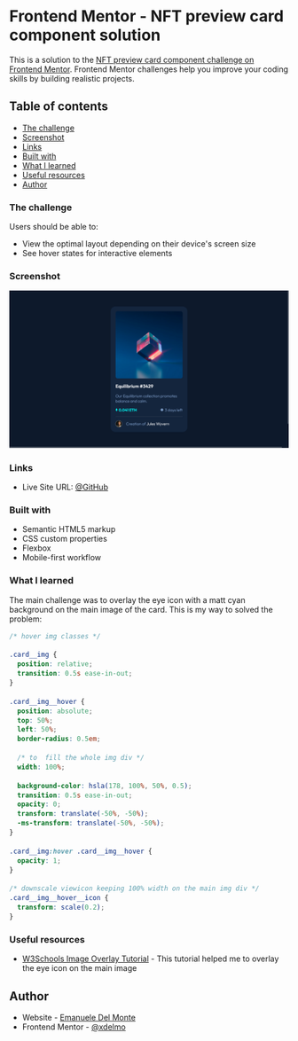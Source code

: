 # Frontend Mentor - NFT preview card component solution

This is a solution to the [NFT preview card component challenge on Frontend Mentor](https://www.frontendmentor.io/challenges/nft-preview-card-component-SbdUL_w0U). Frontend Mentor challenges help you improve your coding skills by building realistic projects.

## Table of contents

- [The challenge](#the-challenge)
- [Screenshot](#screenshot)
- [Links](#links)
- [Built with](#built-with)
- [What I learned](#what-i-learned)
- [Useful resources](#useful-resources)
- [Author](#author)

### The challenge

Users should be able to:

- View the optimal layout depending on their device's screen size
- See hover states for interactive elements

### Screenshot

![screenshot](./screenshots/screenshot.png)

### Links

- Live Site URL: [@GitHub](https://htmlpreview.github.io/?https://github.com/xdelmo/nft-preview-card-component/blob/master/index.html)

### Built with

- Semantic HTML5 markup
- CSS custom properties
- Flexbox
- Mobile-first workflow

### What I learned

The main challenge was to overlay the eye icon with a matt cyan background on the main image of the card.
This is my way to solved the problem:

```css
/* hover img classes */

.card__img {
  position: relative;
  transition: 0.5s ease-in-out;
}

.card__img__hover {
  position: absolute;
  top: 50%;
  left: 50%;
  border-radius: 0.5em;

  /* to  fill the whole img div */
  width: 100%;

  background-color: hsla(178, 100%, 50%, 0.5);
  transition: 0.5s ease-in-out;
  opacity: 0;
  transform: translate(-50%, -50%);
  -ms-transform: translate(-50%, -50%);
}

.card__img:hover .card__img__hover {
  opacity: 1;
}

/* downscale viewicon keeping 100% width on the main img div */
.card__img__hover__icon {
  transform: scale(0.2);
}
```

### Useful resources

- [W3Schools Image Overlay Tutorial](https://www.w3schools.com/howto/howto_css_image_overlay_icon.asp) - This tutorial helped me to overlay the eye icon on the main image

## Author

- Website - [Emanuele Del Monte](https://www.emanueledelmonte.com)
- Frontend Mentor - [@xdelmo](https://www.frontendmentor.io/profile/xdelmo)

